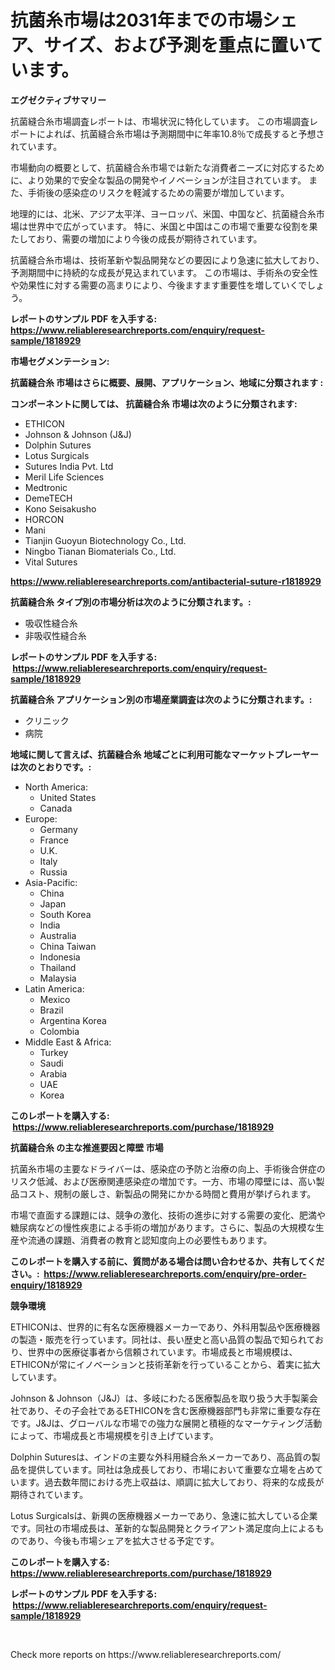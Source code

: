 <p><h1>抗菌糸市場は2031年までの市場シェア、サイズ、および予測を重点に置いています。</h1></p><p><strong>エグゼクティブサマリー</strong></p>
<p><p>抗菌縫合糸市場調査レポートは、市場状況に特化しています。 この市場調査レポートによれば、抗菌縫合糸市場は予測期間中に年率10.8％で成長すると予想されています。</p><p>市場動向の概要として、抗菌縫合糸市場では新たな消費者ニーズに対応するために、より効果的で安全な製品の開発やイノベーションが注目されています。 また、手術後の感染症のリスクを軽減するための需要が増加しています。</p><p>地理的には、北米、アジア太平洋、ヨーロッパ、米国、中国など、抗菌縫合糸市場は世界中で広がっています。 特に、米国と中国はこの市場で重要な役割を果たしており、需要の増加により今後の成長が期待されています。</p><p>抗菌縫合糸市場は、技術革新や製品開発などの要因により急速に拡大しており、予測期間中に持続的な成長が見込まれています。 この市場は、手術糸の安全性や効果性に対する需要の高まりにより、今後ますます重要性を増していくでしょう。</p></p>
<p><strong>レポートのサンプル PDF を入手する: <a href="https://www.reliableresearchreports.com/enquiry/request-sample/1818929">https://www.reliableresearchreports.com/enquiry/request-sample/1818929</a></strong></p>
<p><strong>市場セグメンテーション:</strong></p>
<p><strong> 抗菌縫合糸 市場はさらに概要、展開、アプリケーション、地域に分類されます :</strong></p>
<p><strong>コンポーネントに関しては、 抗菌縫合糸 市場は次のように分類されます: &nbsp;</strong></p>
<p><ul><li>ETHICON</li><li>Johnson & Johnson (J&J)</li><li>Dolphin Sutures</li><li>Lotus Surgicals</li><li>Sutures India Pvt. Ltd</li><li>Meril Life Sciences</li><li>Medtronic</li><li>DemeTECH</li><li>Kono Seisakusho</li><li>HORCON</li><li>Mani</li><li>Tianjin Guoyun Biotechnology Co., Ltd.</li><li>Ningbo Tianan Biomaterials Co., Ltd.</li><li>Vital Sutures</li></ul></p>
<p><strong><a href="https://www.reliableresearchreports.com/antibacterial-suture-r1818929">https://www.reliableresearchreports.com/antibacterial-suture-r1818929</a></strong></p>
<p><strong> 抗菌縫合糸 タイプ別の市場分析は次のように分類されます。:</strong></p>
<p><ul><li>吸収性縫合糸</li><li>非吸収性縫合糸</li></ul></p>
<p><strong>レポートのサンプル PDF を入手する: &nbsp;<a href="https://www.reliableresearchreports.com/enquiry/request-sample/1818929">https://www.reliableresearchreports.com/enquiry/request-sample/1818929</a></strong></p>
<p><strong> 抗菌縫合糸 アプリケーション別の市場産業調査は次のように分類されます。:</strong></p>
<p><ul><li>クリニック</li><li>病院</li></ul></p>
<p><strong>地域に関して言えば、抗菌縫合糸 地域ごとに利用可能なマーケットプレーヤーは次のとおりです。:</strong></p>
<p><ul>
    <li>
        North America:
        <ul>
            <li>United States</li>
            <li>Canada</li>
        </ul>
    </li>
    <li>
        Europe:
        <ul>
            <li>Germany</li>
            <li>France</li>
            <li>U.K.</li>
            <li>Italy</li>
            <li>Russia</li>
        </ul>
    </li>
    <li>
        Asia-Pacific:
        <ul>
            <li>China</li>
            <li>Japan</li>
            <li>South Korea</li>
            <li>India</li>
            <li>Australia</li>
            <li>China Taiwan</li>
            <li>Indonesia</li>
            <li>Thailand</li>
            <li>Malaysia</li>
        </ul>
    </li>
    <li>
        Latin America:
        <ul>
            <li>Mexico</li>
            <li>Brazil</li>
            <li>Argentina Korea</li>
            <li>Colombia</li>
        </ul>
    </li>
    <li>
        Middle East & Africa:
        <ul>
            <li>Turkey</li>
            <li>Saudi</li>
            <li>Arabia</li>
            <li>UAE</li>
            <li>Korea</li>
        </ul>
    </li>
    </ul></p>
<p><strong>このレポートを購入する: &nbsp;<a href="https://www.reliableresearchreports.com/purchase/1818929">https://www.reliableresearchreports.com/purchase/1818929</a></strong></p>
<p><strong>抗菌縫合糸 の主な推進要因と障壁 市場</strong></p>
<p><p>抗菌糸市場の主要なドライバーは、感染症の予防と治療の向上、手術後合併症のリスク低減、および医療関連感染症の増加です。一方、市場の障壁には、高い製品コスト、規制の厳しさ、新製品の開発にかかる時間と費用が挙げられます。</p><p>市場で直面する課題には、競争の激化、技術の進歩に対する需要の変化、肥満や糖尿病などの慢性疾患による手術の増加があります。さらに、製品の大規模な生産や流通の課題、消費者の教育と認知度向上の必要性もあります。</p></p>
<p><strong>このレポートを購入する前に、質問がある場合は問い合わせるか、共有してください。:&nbsp; <a href="https://www.reliableresearchreports.com/enquiry/pre-order-enquiry/1818929">https://www.reliableresearchreports.com/enquiry/pre-order-enquiry/1818929</a></strong></p>
<p><strong>競争環境</strong></p>
<p><p>ETHICONは、世界的に有名な医療機器メーカーであり、外科用製品や医療機器の製造・販売を行っています。同社は、長い歴史と高い品質の製品で知られており、世界中の医療従事者から信頼されています。市場成長と市場規模は、ETHICONが常にイノベーションと技術革新を行っていることから、着実に拡大しています。</p><p>Johnson & Johnson（J&J）は、多岐にわたる医療製品を取り扱う大手製薬会社であり、その子会社であるETHICONを含む医療機器部門も非常に重要な存在です。J&Jは、グローバルな市場での強力な展開と積極的なマーケティング活動によって、市場成長と市場規模を引き上げています。</p><p>Dolphin Suturesは、インドの主要な外科用縫合糸メーカーであり、高品質の製品を提供しています。同社は急成長しており、市場において重要な立場を占めています。過去数年間における売上収益は、順調に拡大しており、将来的な成長が期待されています。</p><p>Lotus Surgicalsは、新興の医療機器メーカーであり、急速に拡大している企業です。同社の市場成長は、革新的な製品開発とクライアント満足度向上によるものであり、今後も市場シェアを拡大させる予定です。</p></p>
<p><strong>このレポートを購入する: &nbsp; <a href="https://www.reliableresearchreports.com/purchase/1818929">https://www.reliableresearchreports.com/purchase/1818929</a></strong></p>
<p><strong>レポートのサンプル PDF を入手する: &nbsp;<a href="https://www.reliableresearchreports.com/enquiry/request-sample/1818929">https://www.reliableresearchreports.com/enquiry/request-sample/1818929</a></strong><strong></strong></p>
<p>&nbsp;</p>
<p>Check more reports on https://www.reliableresearchreports.com/</p>